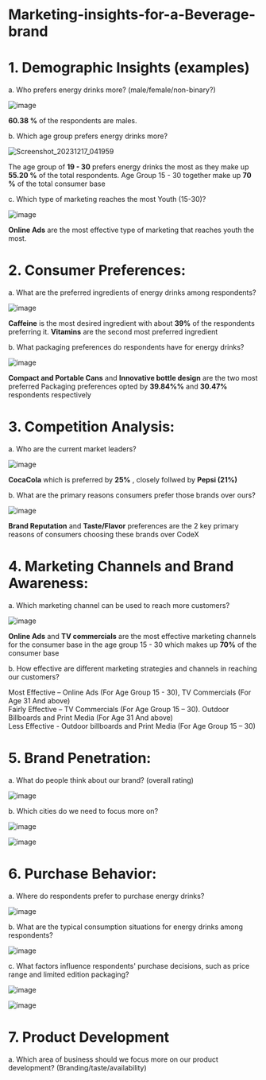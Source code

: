 # Marketing-insights-for-a-Beverage-brand
# 1. Demographic Insights (examples)
a. Who prefers energy drinks more? (male/female/non-binary?)
  
  ![image](https://github.com/Raj-2002/Marketing-insights-for-a-Beverage-brand/assets/77609705/1dd2003f-162b-439e-af54-47abddb4fd8b)   

 **60.38 %** of the respondents are males. 
    
b. Which age group prefers energy drinks more?

  ![Screenshot_20231217_041959](https://github.com/Raj-2002/Marketing-insights-for-a-Beverage-brand/assets/77609705/070e12e0-4daa-4925-ae67-9f8240ccd0da)    

  The age group of **19 - 30** prefers energy drinks the most as they make up **55.20 %** of the total respondents. Age Group 15 - 30 together make up **70 %** of the total consumer base
  
c. Which type of marketing reaches the most Youth (15-30)?    

     
  ![image](https://github.com/Raj-2002/Marketing-insights-for-a-Beverage-brand/assets/77609705/ec4a9b09-5881-42eb-9563-bc60fbbf46d3)     

  **Online Ads** are the most effective type of marketing that reaches youth the most.  
  
# 2. Consumer Preferences:    
a. What are the preferred ingredients of energy drinks among respondents?     

  ![image](https://github.com/Raj-2002/Marketing-insights-for-a-Beverage-brand/assets/77609705/6b6eb60b-1c5c-4fcb-b198-068c0308c50b)     

**Caffeine** is the most desired ingredient with about **39%** of the respondents preferring it. **Vitamins** are the second most preferred ingredient
  
    
b. What packaging preferences do respondents have for energy drinks?             

  ![image](https://github.com/Raj-2002/Marketing-insights-for-a-Beverage-brand/assets/77609705/1ace8623-2c64-46a3-bb9d-cf5fdf6dfa1d)       

**Compact and Portable Cans** and **Innovative bottle design** are the two most preferred Packaging preferences opted by **39.84%%** and **30.47%** respondents respectively
  
# 3. Competition Analysis:
a. Who are the current market leaders?           

![image](https://github.com/Raj-2002/Marketing-insights-for-a-Beverage-brand/assets/77609705/cf0895f3-b9c7-4072-8ce0-6bd0cad48a26)    

**CocaCola** which is preferred by **25%** , closely follwed by **Pepsi (21%)** 

b. What are the primary reasons consumers prefer those brands over ours?       

![image](https://github.com/Raj-2002/Marketing-insights-for-a-Beverage-brand/assets/77609705/7a74be7e-9318-4cbf-8d89-d4e6ca417518)

**Brand Reputation** and **Taste/Flavor** preferences are the 2 key primary reasons of consumers choosing these brands over CodeX
       
    
# 4. Marketing Channels and Brand Awareness:        

a. Which marketing channel can be used to reach more customers?    

![image](https://github.com/Raj-2002/Marketing-insights-for-a-Beverage-brand/assets/77609705/76a2a1dd-b186-4f4a-9e1f-32c046d83862)     

**Online Ads** and **TV commercials** are the most effective marketing channels for the consumer base in the age group 15 - 30 which makes up **70%** of the consumer base



b. How effective are different marketing strategies and channels in reaching our customers?         

Most Effective – Online Ads (For Age Group 15 - 30), TV Commercials (For Age 31 And above)   
Fairly Effective – TV Commercials (For Age Group 15 – 30). Outdoor Billboards and Print Media (For Age 31 And above)    
Less Effective -  Outdoor billboards and Print Media  (For Age Group 15 – 30)



# 5. Brand Penetration:              

a. What do people think about our brand? (overall rating)   

![image](https://github.com/Raj-2002/Marketing-insights-for-a-Beverage-brand/assets/77609705/4b422add-903e-4244-afba-2f7fa3b42710)   

b. Which cities do we need to focus more on?      

![image](https://github.com/Raj-2002/Marketing-insights-for-a-Beverage-brand/assets/77609705/e4a8dd28-968d-4a52-af4b-ce42ae699c5a)   

![image](https://github.com/Raj-2002/Marketing-insights-for-a-Beverage-brand/assets/77609705/fd437b3e-8b24-45ad-abb3-d4d610687543)    

# 6. Purchase Behavior:                 

a. Where do respondents prefer to purchase energy drinks?        

![image](https://github.com/Raj-2002/Marketing-insights-for-a-Beverage-brand/assets/77609705/98f9332f-f332-450e-aa4d-d2f8125b3a13)    


b. What are the typical consumption situations for energy drinks among respondents?    

![image](https://github.com/Raj-2002/Marketing-insights-for-a-Beverage-brand/assets/77609705/524661c6-700d-40b0-a525-b0f93ec4150d)    

c. What factors influence respondents' purchase decisions, such as price range and limited edition packaging?     

![image](https://github.com/Raj-2002/Marketing-insights-for-a-Beverage-brand/assets/77609705/1c251454-bcca-40a2-aadb-14a8ee036ea7)    

![image](https://github.com/Raj-2002/Marketing-insights-for-a-Beverage-brand/assets/77609705/ae9a099d-0fe6-4564-88cb-98e3b72051d9)     



# 7. Product Development                    

a. Which area of business should we focus more on our product development? (Branding/taste/availability)                    

